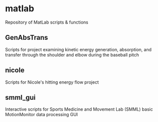# matlab
Repository of MatLab scripts &amp; functions

## GenAbsTrans
Scripts for project examining kinetic energy generation, absorption, and transfer through the shoulder and elbow during the baseball pitch

## nicole
Scripts for Nicole's hitting energy flow project

## smml_gui
Interactive scripts for Sports Medicine and Movement Lab (SMML) basic MotionMonitor data processing GUI
